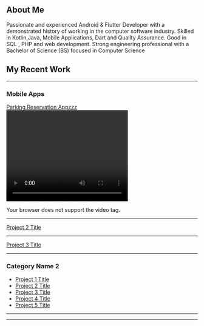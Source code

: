 ## About Me

Passionate and experienced Android & Flutter Developer with a demonstrated history of working in the computer software industry. Skilled in Kotlin,Java, Mobile Applications, Dart and Quality Assurance. Good in SQL , PHP and web development. Strong engineering professional with a Bachelor of Science (BS) focused in Computer Science

## My Recent Work

---

### Mobile Apps

[Parking Reservation Appzzz](/sample_page)
<video width="320" height="240" controls>
  <source src="images/parking_vid.mp4" type="video/mp4">
<!--   <source src="movie.ogg" type="video/ogg"> -->
  Your browser does not support the video tag.
</video>


---
[Project 2 Title](/pdf/sample_presentation.pdf)
<!-- <img src="images/dummy_thumbnail.jpg?raw=true"/> -->

---
[Project 3 Title](http://example.com/)
<!-- <img src="images/dummy_thumbnail.jpg?raw=true"/> -->

---

### Category Name 2

- [Project 1 Title](http://example.com/)
- [Project 2 Title](http://example.com/)
- [Project 3 Title](http://example.com/)
- [Project 4 Title](http://example.com/)
- [Project 5 Title](http://example.com/)

---




---
